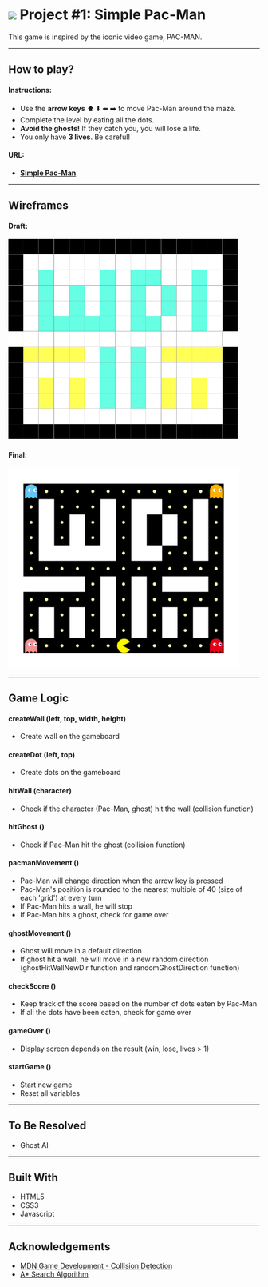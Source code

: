 # ![](https://ga-dash.s3.amazonaws.com/production/assets/logo-9f88ae6c9c3871690e33280fcf557f33.png) Project #1: Simple Pac-Man

This game is inspired by the iconic video game, PAC-MAN.

---

## How to play?

#### Instructions:

* Use the **arrow keys** :arrow_up: :arrow_down: :arrow_left: :arrow_right: to move Pac-Man around the maze.
* Complete the level by eating all the dots.
* **Avoid the ghosts!** If they catch you, you will lose a life.
* You only have **3 lives**. Be careful!

#### URL:

* **[Simple Pac-Man](https://shumin13.github.io/project-1/)**

---

## Wireframes

#### Draft:
<img src="assets/images/gameboard-first-draft.png" height="400">

#### Final:
<img src="assets/images/gameboard-final.png" height="400">

---

## Game Logic

#### createWall (left, top, width, height)
* Create wall on the gameboard

#### createDot (left, top)
* Create dots on the gameboard

#### hitWall (character)
* Check if the character (Pac-Man, ghost) hit the wall (collision function)

#### hitGhost ()
* Check if Pac-Man hit the ghost (collision function)

#### pacmanMovement ()
* Pac-Man will change direction when the arrow key is pressed
* Pac-Man's position is rounded to the nearest multiple of 40 (size of each 'grid') at every turn
* If Pac-Man hits a wall, he will stop
* If Pac-Man hits a ghost, check for game over

#### ghostMovement ()
* Ghost will move in a default direction
* If ghost hit a wall, he will move in a new random direction (ghostHitWallNewDir function and randomGhostDirection function)

#### checkScore ()
* Keep track of the score based on the number of dots eaten by Pac-Man
* If all the dots have been eaten, check for game over

#### gameOver ()
* Display screen depends on the result (win, lose, lives > 1)

#### startGame ()
* Start new game
* Reset all variables

---

## To Be Resolved

* Ghost AI

---

## Built With

* HTML5
* CSS3
* Javascript

---

## Acknowledgements

* [MDN Game Development - Collision Detection](https://developer.mozilla.org/kab/docs/Games/Techniques/2D_collision_detection)
* [A* Search Algorithm](https://en.wikipedia.org/wiki/A%2a_search_algorithm)
